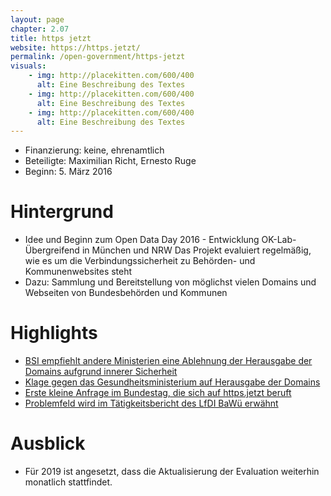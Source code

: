 ```yaml
---
layout: page
chapter: 2.07
title: https jetzt
website: https://https.jetzt/
permalink: /open-government/https-jetzt
visuals:
    - img: http://placekitten.com/600/400
      alt: Eine Beschreibung des Textes
    - img: http://placekitten.com/600/400
      alt: Eine Beschreibung des Textes
    - img: http://placekitten.com/600/400
      alt: Eine Beschreibung des Textes
---
```


* Finanzierung: keine, ehrenamtlich
* Beteiligte: Maximilian Richt, Ernesto Ruge
* Beginn: 5. März 2016


# Hintergrund

* Idee und Beginn zum Open Data Day 2016 - Entwicklung OK-Lab-Übergreifend in München und NRW
Das Projekt evaluiert regelmäßig, wie es um die Verbindungssicherheit zu Behörden- und Kommunenwebsites steht
* Dazu: Sammlung und Bereitstellung von möglichst vielen Domains und Webseiten von Bundesbehörden und Kommunen

# Highlights

* [BSI empfiehlt andere Ministerien eine Ablehnung der Herausgabe der Domains aufgrund innerer Sicherheit](https://fragdenstaat.de/anfrage/offenlegung-domainlisten/)
* [Klage gegen das Gesundheitsministerium auf Herausgabe der Domains](https://netzpolitik.org/2016/geheimniskraemerei-um-unsichere-domains-klage-gegen-intransparenz-der-bundesministerien/)
* [Erste kleine Anfrage im Bundestag, die sich auf https.jetzt beruft](https://kleineanfragen.de/bundestag/19/681-nutzung-von-verschluesselung-tsl-ssl-bzw-https-auf-internetseiten-von-bundesbehoerden)
* [Problemfeld wird im Tätigkeitsbericht des LfDI BaWü erwähnt](https://www.baden-wuerttemberg.datenschutz.de/wp-content/uploads/2019/02/LfDI-34.-Datenschutz-T%C3%A4tigkeitsbericht-Internet.pdf#page=84)


# Ausblick 

* Für 2019 ist angesetzt, dass die Aktualisierung der Evaluation weiterhin monatlich stattfindet.